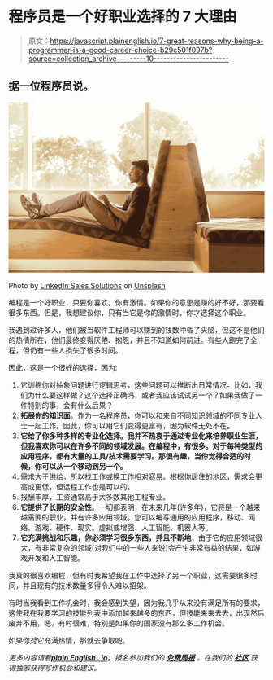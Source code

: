# 程序员是一个好职业选择的 7 大理由

> 原文：<https://javascript.plainenglish.io/7-great-reasons-why-being-a-programmer-is-a-good-career-choice-b29c501f097b?source=collection_archive---------10----------------------->

## 据一位程序员说。

![](img/d90b964dd2b14e10aece0a9c60507311.png)

Photo by [LinkedIn Sales Solutions](https://unsplash.com/@linkedinsalesnavigator?utm_source=medium&utm_medium=referral) on [Unsplash](https://unsplash.com?utm_source=medium&utm_medium=referral)

编程是一个好职业，只要你喜欢，你有激情。如果你的意思是赚的好不好，那要看很多东西。但是，我想建议你，只有当它是你的激情时，你才选择这个职业。

我遇到过许多人，他们被当软件工程师可以赚到的钱数冲昏了头脑，但这不是他们的热情所在，他们最终变得厌倦、抱怨，并且不知道如何前进。有些人跑完了全程，但仍有一些人损失了很多时间。

因此，这是一个很好的选择，因为:

1.  它训练你对抽象问题进行逻辑思考，这些问题可以推断出日常情况。比如，我们为什么要这样做？这个选择正确吗，或者我应该试试另一个？如果我做了一件特别的事，会有什么后果？
2.  **拓展你的知识面**。作为一名程序员，你可以和来自不同知识领域的不同专业人士一起工作。因此，你可以用它们变得更富有，因为软件无处不在。
3.  **它给了你多种多样的专业化选择。我并不热衷于通过专业化来培养职业生涯，但我喜欢你可以在许多不同的领域发展。在编程中，有很多。对于每种类型的应用程序，都有大量的工具/技术需要学习。那很有趣，当你觉得合适的时候，你可以从一个移动到另一个。**
4.  需求大于供给，所以找工作或换工作相对容易。根据你居住的地区，需求会更高或更低，但远程工作也是可以的。
5.  报酬丰厚，工资通常高于大多数其他工程专业。
6.  **它提供了长期的安全性**。一切都表明，在未来几年(许多年)，它将是一个越来越需要的职业，并有许多应用领域。您可以编写通用的应用程序，移动、网络、游戏、硬件、现实。虚拟或增强、人工智能、机器人等。
7.  **它充满挑战和乐趣，你必须学习很多东西，并且不断地**，由于它的应用领域很大，有非常复杂的领域(对我们中的一些人来说)会产生非常有益的结果，如游戏开发和人工智能。

我真的很喜欢编程，但有时我希望我在工作中选择了另一个职业，这需要很多时间，并且现有的技术数量多得令人难以招架。

有时当我看到工作机会时，我会感到失望，因为我几乎从来没有满足所有的要求，这使我在我要学习的技能列表中添加越来越多的东西，但技能来来去去，出现然后废弃不用，嗯，有时很难，特别是如果你的国家没有那么多工作机会。

如果你对它充满热情，那就去争取吧。

*更多内容请看*[***plain English . io***](http://plainenglish.io/)*。报名参加我们的* [***免费周报***](http://newsletter.plainenglish.io/) *。在我们的* [***社区***](https://discord.gg/GtDtUAvyhW) *获得独家获得写作机会和建议。*